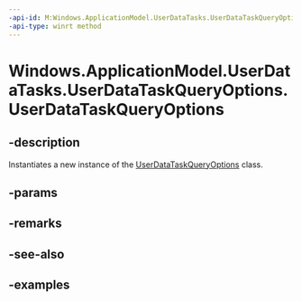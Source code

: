 ```yaml
---
-api-id: M:Windows.ApplicationModel.UserDataTasks.UserDataTaskQueryOptions.#ctor
-api-type: winrt method
---
```


<!-- Method syntax.
public UserDataTaskQueryOptions.UserDataTaskQueryOptions()
-->

# Windows.ApplicationModel.UserDataTasks.UserDataTaskQueryOptions.UserDataTaskQueryOptions

## -description
Instantiates a new instance of the [UserDataTaskQueryOptions](userdatataskqueryoptions.md) class.

## -params

## -remarks

## -see-also

## -examples

